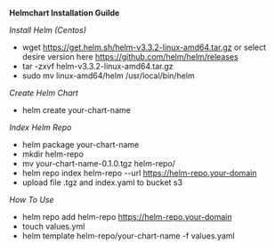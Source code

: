 
**Helmchart Installation Guilde**

*Install Helm (Centos)*
  - wget https://get.helm.sh/helm-v3.3.2-linux-amd64.tar.gz or select desire version here https://github.com/helm/helm/releases
  - tar -zxvf helm-v3.3.2-linux-amd64.tar.gz
  - sudo mv linux-amd64/helm /usr/local/bin/helm


*Create Helm Chart*
  - helm create your-chart-name


*Index Helm Repo*
  - helm package your-chart-name
  - mkdir helm-repo
  - mv your-chart-name-0.1.0.tgz helm-repo/
  - helm repo index helm-repo --url https://helm-repo.your-domain
  - upload file .tgz and index.yaml to bucket s3


*How To Use*
  - helm repo add helm-repo https://helm-repo.your-domain
  - touch values.yml
  - helm template <service-name> helm-repo/your-chart-name -f values.yaml




